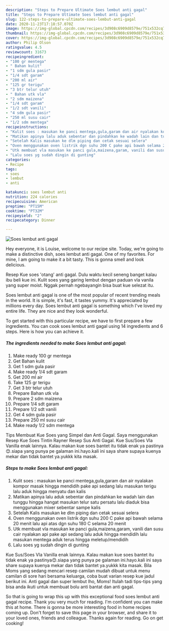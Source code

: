 ```yaml
---
description: "Steps to Prepare Ultimate Soes lembut anti gagal"
title: "Steps to Prepare Ultimate Soes lembut anti gagal"
slug: 122-steps-to-prepare-ultimate-soes-lembut-anti-gagal
date: 2020-11-23T17:18:57.070Z
image: https://img-global.cpcdn.com/recipes/3d908c6909d8579e/751x532cq70/soes-lembut-anti-gagal-foto-resep-utama.jpg
thumbnail: https://img-global.cpcdn.com/recipes/3d908c6909d8579e/751x532cq70/soes-lembut-anti-gagal-foto-resep-utama.jpg
cover: https://img-global.cpcdn.com/recipes/3d908c6909d8579e/751x532cq70/soes-lembut-anti-gagal-foto-resep-utama.jpg
author: Philip Olson
ratingvalue: 4.5
reviewcount: 31673
recipeingredient:
- "100 gr mentega"
- " Bahan kulit"
- "1 sdm gula pasir"
- "1/4 sdt garam"
- "200 ml air"
- "125 gr terigu"
- "3 btr telur utuh"
- " Bahan utk vla"
- "2 sdm maizena"
- "1/4 sdt garam"
- "1/2 sdt vanili"
- "4 sdm gula pasir"
- "250 ml susu cair"
- "1/2 sdm mentega"
recipeinstructions:
- "Kulit soes : masukan ke panci mentega,gula,garam dan air nyalakan kompor masak hingga mendidih pake api sedang lalu masukan terigu lalu aduk hingga menyatu dan kalis"
- "Matikan apinya lalu aduk sebentar dan pindahkan ke wadah lain dan tunggu hingga hangat masukan telur satu persatu lalu diaduk bisa menggunakan mixer sebentar sampe kalis"
- "Setelah Kalis masukan ke dlm piping dan cetak sesuai selera"
- "Oven menggunakan oven listrik dgn suhu 200 C pake api bawah selama 20 menit lalu api atas dgn suhu 180 C selama 20 menit"
- "Utk membuat vla masukan ke panci gula,maizena,garam, vanili dan susu cair nyalakan api pake api sedang lalu aduk hingga mendidih lalu masukan mentega aduk terus hingga meletup/mendidih"
- "Lalu soes yg sudah dingin di gunting"
categories:
- Recipe
tags:
- soes
- lembut
- anti

katakunci: soes lembut anti 
nutrition: 224 calories
recipecuisine: American
preptime: "PT15M"
cooktime: "PT32M"
recipeyield: "2"
recipecategory: Dinner

---
```



![Soes lembut anti gagal](https://img-global.cpcdn.com/recipes/3d908c6909d8579e/751x532cq70/soes-lembut-anti-gagal-foto-resep-utama.jpg)

Hey everyone, it is Louise, welcome to our recipe site. Today, we're going to make a distinctive dish, soes lembut anti gagal. One of my favorites. For mine, I am going to make it a bit tasty. This is gonna smell and look delicious.

Resep Kue soes &#39;otang&#39; anti gagal. Dulu waktu kecil seneng banget kalau ibu beli kue ini. Kulit soes yang garing lembut dengan paduan vla vanila yang super moist. Nggak pernah ngebayangin bisa buat kue selezat itu.

Soes lembut anti gagal is one of the most popular of recent trending meals in the world. It is simple, it's fast, it tastes yummy. It's appreciated by millions every day. Soes lembut anti gagal is something which I've loved my entire life. They are nice and they look wonderful.


To get started with this particular recipe, we have to first prepare a few ingredients. You can cook soes lembut anti gagal using 14 ingredients and 6 steps. Here is how you can achieve it.

<!--inarticleads1-->

##### The ingredients needed to make Soes lembut anti gagal:

1. Make ready 100 gr mentega
1. Get  Bahan kulit
1. Get 1 sdm gula pasir
1. Make ready 1/4 sdt garam
1. Get 200 ml air
1. Take 125 gr terigu
1. Get 3 btr telur utuh
1. Prepare  Bahan utk vla
1. Prepare 2 sdm maizena
1. Prepare 1/4 sdt garam
1. Prepare 1/2 sdt vanili
1. Get 4 sdm gula pasir
1. Prepare 250 ml susu cair
1. Make ready 1/2 sdm mentega


Tips Membuat Kue Soes yang Simpel dan Anti Gagal. Saya menggunakan Resep Kue Soes Tintin Rayner Resep Sus Anti Gagal. Kue Sus/Soes Vla Vanilla enak lainnya. Kalau makan kue soes bantet itu tidak enak ya pastinya😊.siapa yang punya pe galaman ini.hayo.kali ini saya share supaya kuenya mekar dan tidak bantet ya.yukkk kita masak. 

<!--inarticleads2-->

##### Steps to make Soes lembut anti gagal:

1. Kulit soes : masukan ke panci mentega,gula,garam dan air nyalakan kompor masak hingga mendidih pake api sedang lalu masukan terigu lalu aduk hingga menyatu dan kalis
1. Matikan apinya lalu aduk sebentar dan pindahkan ke wadah lain dan tunggu hingga hangat masukan telur satu persatu lalu diaduk bisa menggunakan mixer sebentar sampe kalis
1. Setelah Kalis masukan ke dlm piping dan cetak sesuai selera
1. Oven menggunakan oven listrik dgn suhu 200 C pake api bawah selama 20 menit lalu api atas dgn suhu 180 C selama 20 menit
1. Utk membuat vla masukan ke panci gula,maizena,garam, vanili dan susu cair nyalakan api pake api sedang lalu aduk hingga mendidih lalu masukan mentega aduk terus hingga meletup/mendidih
1. Lalu soes yg sudah dingin di gunting


Kue Sus/Soes Vla Vanilla enak lainnya. Kalau makan kue soes bantet itu tidak enak ya pastinya😊.siapa yang punya pe galaman ini.hayo.kali ini saya share supaya kuenya mekar dan tidak bantet ya.yukkk kita masak. Bila Moms yang sedang mencari resep camilan mudah dibuat untuk menu camilan di sore hari bersama keluarga, coba buat varian resep kue jadul berikut ini. Anti gagal dan super lembut lho, Moms! Itulah tadi tips-tips yang bisa anda ikuti untuk membuat bolu anti bantat dan anti gagal. 

So that is going to wrap this up with this exceptional food soes lembut anti gagal recipe. Thank you very much for reading. I'm confident you can make this at home. There is gonna be more interesting food in home recipes coming up. Don't forget to save this page in your browser, and share it to your loved ones, friends and colleague. Thanks again for reading. Go on get cooking!
